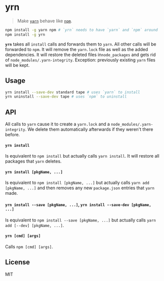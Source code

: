 # yrn

> Make [`yarn`](https://yarnpkg.com/en/docs/cli/) behave like [`npm`](https://docs.npmjs.com/cli/npm).

```bash
npm install -g yarn npm # `yrn` needs to have `yarn` and `npm` around
npm install -g yrn
```

**`yrn`** takes all `install` calls and forwards them to `yarn`. All other calls will be forwarded to `npm`. It will remove the `yarn.lock` file as well as the added dependencies. It will restore the deleted files in`node_packages` and gets rid of `node_modules/.yarn-integrity`. Exception: previously existing `yarn` files will be kept.

## Usage

```bash
yrn install --save-dev standard tape # uses `yarn` to install
yrn uninstall --save-dev tape # uses `npm` to uninstall
```

## API

All calls to `yarn` cause it to create a `yarn.lock` and a `node_modules/.yarn-integrity`. We delete them automatically afterwards if they weren't there before.

#### `yrn install`

Is equivalent to `npm install` but actually calls `yarn install`. It will restore all packages that `yarn` deletes.

#### `yrn install [pkgName, ...]`

Is equivalent to `npm install [pkgName, ...]` but actually calls `yarn add [pkgName, ...]` and then removes any new `package.json` entries that `yarn` made.

#### `yrn install --save [pkgName, ...]`, `yrn install --save-dev [pkgName, ...]`

Is equivalent to `npm install --save [pkgName, ...]` but actually calls `yarn add [--dev] [pkgName, ...]`.

#### `yrn [cmd] [args]`

Calls `npm [cmd] [args]`.

## License

MIT
